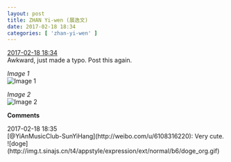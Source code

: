 ```yaml
---
layout: post
title: ZHAN Yi-wen (展逸文)
date: 2017-02-18 18:34
categories: [ 'zhan-yi-wen' ]
---
```


<div class="weibo-info">
  <a href="http://weibo.com/6108090526/Ew7ZPpTn1">2017-02-18 18:34</a>
</div>
Awkward, just made a typo. Post this again.

<!-- more -->

*Image 1*  
![Image 1](http://wx4.sinaimg.cn/mw690/006FmVn8gy1fcuszbkid1j30qo1bf13o.jpg)

*Image 2*  
![Image 2](http://wx3.sinaimg.cn/mw690/006FmVn8gy1fcusza76zmj30qo1bfwrs.jpg)

**Comments**

<div class="weibo-post-name">2017-02-18 18:35</div>
[@YiAnMusicClub-SunYiHang](http://weibo.com/u/6108316220): Very cute. ![doge](http://img.t.sinajs.cn/t4/appstyle/expression/ext/normal/b6/doge_org.gif)
